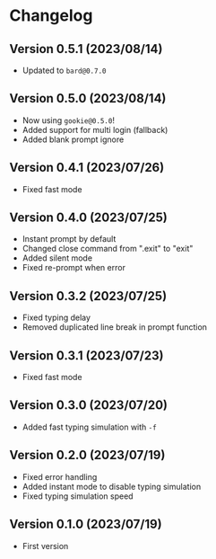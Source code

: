 # Changelog

## Version 0.5.1 (2023/08/14)

- Updated to `bard@0.7.0`

## Version 0.5.0 (2023/08/14)

- Now using `gookie@0.5.0`!
- Added support for multi login (fallback)
- Added blank prompt ignore

## Version 0.4.1 (2023/07/26)

- Fixed fast mode

## Version 0.4.0 (2023/07/25)

- Instant prompt by default
- Changed close command from ".exit" to "exit"
- Added silent mode
- Fixed re-prompt when error

## Version 0.3.2 (2023/07/25)

- Fixed typing delay
- Removed duplicated line break in prompt function

## Version 0.3.1 (2023/07/23)

- Fixed fast mode

## Version 0.3.0 (2023/07/20)

- Added fast typing simulation with `-f`

## Version 0.2.0 (2023/07/19)

- Fixed error handling
- Added instant mode to disable typing simulation
- Fixed typing simulation speed

## Version 0.1.0 (2023/07/19)

- First version
